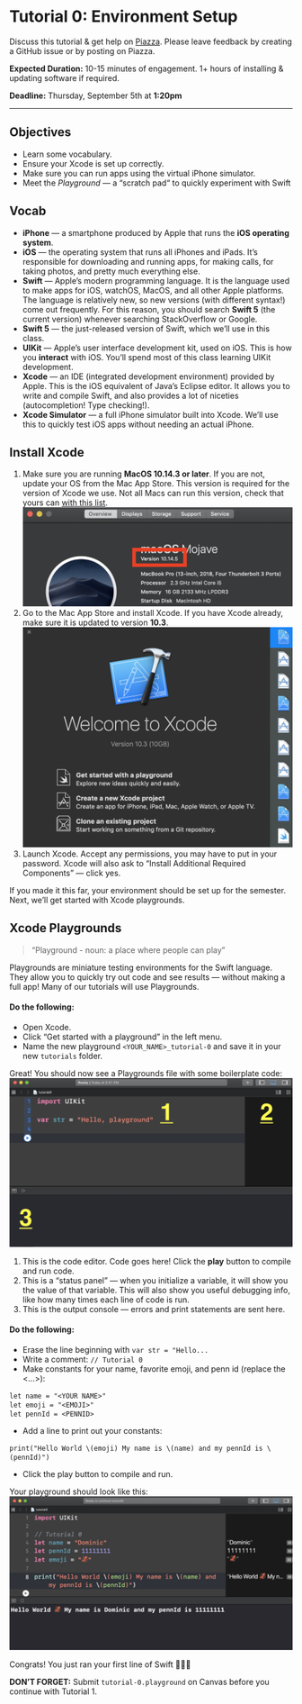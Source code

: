 # Tutorial 0: Environment Setup

Discuss this tutorial & get help on [Piazza](https://piazza.com/upenn/fall2019/cis195201/home).
Please leave feedback by creating a GitHub issue or by posting on Piazza.

**Expected Duration:** 10-15 minutes of engagement. 1+ hours of installing & updating software if required.


**Deadline:** Thursday, September 5th at **1:20pm**

- - - -

## Objectives
* Learn some vocabulary.
* Ensure your Xcode is set up correctly.
* Make sure you can run apps using the virtual iPhone simulator.
* Meet the _Playground_ — a “scratch pad“ to quickly experiment with Swift

## Vocab
* **iPhone** — a smartphone produced by Apple that runs the **iOS operating system**.
* **iOS** —  the operating system that runs all iPhones and iPads. It’s responsible for downloading and running apps, for making calls, for taking photos, and pretty much everything else.
* **Swift** — Apple’s modern programming language. It is the language used to make apps for iOS, watchOS, MacOS, and all other Apple platforms. The language is relatively new, so new versions (with different syntax!) come out frequently. For this reason, you should search **Swift 5** (the current version) whenever searching StackOverflow or Google.
* **Swift 5** — the just-released version of Swift, which we’ll use in this class.
* **UIKit** — Apple’s user interface development kit, used on iOS. This is how you **interact** with iOS. You’ll spend most of this class learning UIKit development.
* **Xcode** — an IDE (integrated development environment) provided by Apple. This is the iOS equivalent of Java’s Eclipse editor. It allows you to write and compile Swift, and also provides a lot of niceties (autocompletion! Type checking!).
* **Xcode Simulator** — a full iPhone simulator built into Xcode. We’ll use this to quickly test iOS apps without needing an actual iPhone.

## Install Xcode
1. Make sure you are running **MacOS 10.14.3 or later**. If you are not, update your OS from the Mac App Store. This version is required for the version of Xcode we use. Not all Macs can run this version, check that yours can [with this list](http://osxdaily.com/2018/06/05/macos-mojave-compatible-macs-list/).
![](/tutorials/tutorial-0/assets/fig1.png?raw=true)
3. Go to the Mac App Store and install Xcode. If you have Xcode already, make sure it is updated to version **10.3**.
![](/tutorials/tutorial-0/assets/fig2.png?raw=true)
4. Launch Xcode. Accept any permissions, you may have to put in your password. Xcode will also ask to “Install Additional Required Components” — click yes.

If you made it this far, your environment should be set up for the semester. Next, we’ll get started with Xcode playgrounds.

## Xcode Playgrounds
> “Playground - noun: a place where people can play”  

Playgrounds are miniature testing environments for the Swift language. They allow you to quickly try out code and see results — without making a full app! Many of our tutorials will use Playgrounds.

#### Do the following:
- Open Xcode.
- Click “Get started with a playground” in the left menu.
- Name the new playground `<YOUR_NAME>_tutorial-0` and save it in your new `tutorials` folder.

Great! You should now see a Playgrounds file with some boilerplate code:
![](/tutorials/tutorial-0/assets/fig3.png?raw=true)
1. This is the code editor. Code goes here! Click the **play** button to compile and run code.
2. This is a “status panel” — when you initialize a variable, it will show you the value of that variable. This will also show you useful debugging info, like how many times each line of code is run.
3. This is the output console — errors and print statements are sent here.

#### Do the following:
- Erase the line beginning with `var str = "Hello...`
- Write a comment: `// Tutorial 0`
- Make constants for your name, favorite emoji, and penn id (replace the <...>):
```
let name = "<YOUR NAME>"
let emoji = "<EMOJI>"
let pennId = <PENNID>
```
- Add a line to print out your constants:
```
print("Hello World \(emoji) My name is \(name) and my pennId is \(pennId)")
```
- Click the play button to compile and run.

Your playground should look like this:
![](/tutorials/tutorial-0/assets/fig4.png?raw=true)

Congrats! You just ran your first line of Swift 🎉🎉🎉

**DON’T FORGET:** Submit `tutorial-0.playground` on Canvas before you continue with Tutorial 1.


